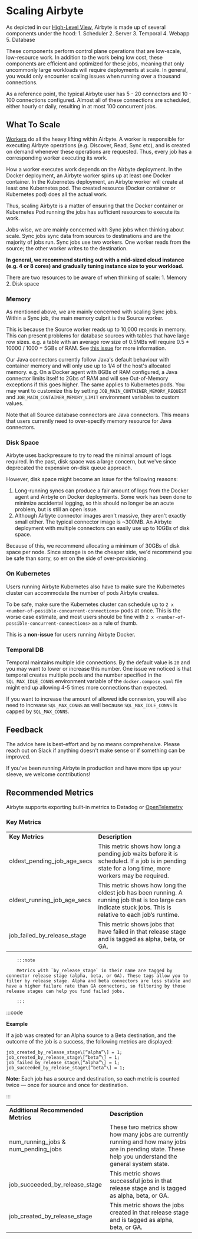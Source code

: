 # Scaling Airbyte

As depicted in our [High-Level View](../understanding-airbyte/high-level-view.md), Airbyte is made up of several components under the hood: 1. Scheduler 2. Server 3. Temporal 4. Webapp 5. Database

These components perform control plane operations that are low-scale, low-resource work. In addition to the work being low cost, these components are efficient and optimized for these jobs, meaning that only uncommonly large workloads will require deployments at scale. In general, you would only encounter scaling issues when running over a thousand connections.

As a reference point, the typical Airbyte user has 5 - 20 connectors and 10 - 100 connections configured. Almost all of these connections are scheduled, either hourly or daily, resulting in at most 100 concurrent jobs.

## What To Scale

[Workers](../understanding-airbyte/jobs.md) do all the heavy lifting within Airbyte. A worker is responsible for executing Airbyte operations \(e.g. Discover, Read, Sync etc\), and is created on demand whenever these operations are requested. Thus, every job has a corresponding worker executing its work.

How a worker executes work depends on the Airbyte deployment. In the Docker deployment, an Airbyte worker spins up at least one Docker container. In the Kubernetes deployment, an Airbyte worker will create at least one Kubernetes pod. The created resource \(Docker container or Kubernetes pod\) does all the actual work.

Thus, scaling Airbyte is a matter of ensuring that the Docker container or Kubernetes Pod running the jobs has sufficient resources to execute its work.

Jobs-wise, we are mainly concerned with Sync jobs when thinking about scale. Sync jobs sync data from sources to destinations and are the majority of jobs run. Sync jobs use two workers. One worker reads from the source; the other worker writes to the destination.

**In general, we recommend starting out with a mid-sized cloud instance \(e.g. 4 or 8 cores\) and gradually tuning instance size to your workload.**

There are two resources to be aware of when thinking of scale: 1. Memory 2. Disk space

### Memory

As mentioned above, we are mainly concerned with scaling Sync jobs. Within a Sync job, the main memory culprit is the Source worker.

This is because the Source worker reads up to 10,000 records in memory. This can present problems for database sources with tables that have large row sizes. e.g. a table with an average row size of 0.5MBs will require 0.5 \* 10000 / 1000 = 5GBs of RAM. See [this issue](https://github.com/airbytehq/airbyte/issues/3439) for more information.

Our Java connectors currently follow Java's default behaviour with container memory and will only use up to 1/4 of the host's allocated memory. e.g. On a Docker agent with 8GBs of RAM configured, a Java connector limits itself to 2Gbs of RAM and will see Out-of-Memory exceptions if this goes higher. The same applies to Kubernetes pods.
You may want to customize this by setting `JOB_MAIN_CONTAINER_MEMORY_REQUEST` and `JOB_MAIN_CONTAINER_MEMORY_LIMIT` environment variables to custom values.

Note that all Source database connectors are Java connectors. This means that users currently need to over-specify memory resource for Java connectors.


### Disk Space

Airbyte uses backpressure to try to read the minimal amount of logs required. In the past, disk space was a large concern, but we've since deprecated the expensive on-disk queue approach.

However, disk space might become an issue for the following reasons:

1. Long-running syncs can produce a fair amount of logs from the Docker agent and Airbyte on Docker deployments. Some work has been done to minimize accidental logging, so this should no longer be an acute problem, but is still an open issue.
2. Although Airbyte connector images aren't massive, they aren't exactly small either. The typical connector image is ~300MB. An Airbyte deployment with multiple connectors can easily use up to 10GBs of disk space.

Because of this, we recommend allocating a minimum of 30GBs of disk space per node. Since storage is on the cheaper side, we'd recommend you be safe than sorry, so err on the side of over-provisioning.

### On Kubernetes

Users running Airbyte Kubernetes also have to make sure the Kubernetes cluster can accommodate the number of pods Airbyte creates.

To be safe, make sure the Kubernetes cluster can schedule up to `2 x <number-of-possible-concurrent-connections>` pods at once. This is the worse case estimate, and most users should be fine with `2 x <number-of-possible-concurrent-connections>` as a rule of thumb.

This is a **non-issue** for users running Airbyte Docker.

### Temporal DB

Temporal maintains multiple idle connections. By the default value is `20` and you may want to lower or increase this number. One issue we noticed is
that temporal creates multiple pools and the number specified in the `SQL_MAX_IDLE_CONNS` environment variable of the `docker.compose.yaml` file
might end up allowing 4-5 times more connections than expected.

If you want to increase the amount of allowed idle connexion, you will also need to increase `SQL_MAX_CONNS` as well because `SQL_MAX_IDLE_CONNS`
is capped by `SQL_MAX_CONNS`.

## Feedback

The advice here is best-effort and by no means comprehensive. Please reach out on Slack if anything doesn't make sense or if something can be improved.

If you've been running Airbyte in production and have more tips up your sleeve, we welcome contributions!

## Recommended Metrics
Airbyte supports exporting built-in metrics to Datadog or [OpenTelemetry](https://docs.airbyte.com/operator-guides/collecting-metrics/)

### Key Metrics 

<table>
  <tr>
   <td><strong>Key Metrics</strong>
   </td>
   <td><strong>Description</strong>
   </td>
  </tr>
  <tr>
   <td>oldest_pending_job_age_secs
   </td>
   <td>This metric shows how long a pending job waits before it is scheduled. If a job is in pending state for a long time, more workers may be required.
   </td>
  </tr>
  <tr>
   <td>oldest_running_job_age_secs
   </td>
   <td>This metric shows how long the oldest job has been running. A running job that is too large can indicate stuck jobs. This is relative to each job’s runtime. 
   </td>
  </tr>
  <tr>
   <td>job_failed_by_release_stage
   </td>
   <td>This metric shows jobs that have failed in that release stage and is tagged as alpha, beta, or GA.
   </td>
  </tr>
</table>
      
        :::note

        Metrics with `by_release_stage` in their name are tagged by connector release stage (alpha, beta, or GA). These tags allow you to filter by release stage. Alpha and beta connectors are less stable and have a higher failure rate than GA connectors, so filtering by those release stages can help you find failed jobs.  
        
        :::

:::code

**Example**

If a job was created for an Alpha source to a Beta destination, and the outcome of the job is a success, the following metrics are displayed:

`job_created_by_release_stage\[“alpha”\] = 1;`  
`job_created_by_release_stage\[“beta”\] = 1;`  
`job_failed_by_release_stage\[“alpha”\] = 1;`  
`job_succeeded_by_release_stage\[“beta”\] = 1;`  

**Note:** Each job has a source and destination, so each metric is counted twice — once for source and once for destination.

:::

<table>
  <tr>
   <td><strong>Additional Recommended Metrics</strong>
   </td>
   <td><strong>Description</strong>
   </td>
  </tr>
  <tr>
   <td>num_running_jobs & num_pending_jobs
   </td>
   <td>These two metrics show how many jobs are currently running and how many jobs are in pending state. These help you understand the general system state.
   </td>
  </tr>
  <tr>
   <td>job_succeeded_by_release_stage
   </td>
   <td>This metric shows successful jobs in that release stage and is tagged as alpha, beta, or GA.
   </td>
  </tr>
  <tr>
   <td>job_created_by_release_stage
   </td>
   <td>This metric shows the jobs created in that release stage and is tagged as alpha, beta, or GA.
   </td>
  </tr>
</table>
